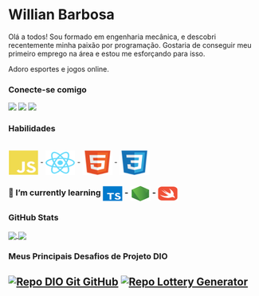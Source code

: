 # Willian Barbosa
Olá a todos! Sou formado em engenharia mecânica, e descobri recentemente minha paixão por programação. Gostaria de conseguir meu primeiro emprego na área e estou me esforçando para isso.

Adoro esportes e jogos online.

### Conecte-se comigo
<div> 
  <a title="Instagram" href="https://instagram.com/willbsilva_" target="_blank"><img src="https://img.shields.io/badge/-Instagram-%23E4405F?style=for-the-badge&logo=instagram&logoColor=white" target="_blank"></a> 
  <a title="Gmail" href = "mailto:willianbsilva96@gmail.com"><img src="https://img.shields.io/badge/-Gmail-%23333?style=for-the-badge&logo=gmail&logoColor=white" target="_blank"></a>
  <a title="Linkedin" href="https://www.linkedin.com/in/willian-barbosa-82263b134" target="_blank"><img src="https://img.shields.io/badge/-LinkedIn-%230077B5?style=for-the-badge&logo=linkedin&logoColor=white" target="_blank"></a> 
  
</div>


### Habilidades
<div style="display: inline_block"><br>
  <img align="center" title="JavaScript" alt="JavaScript" height="50" width="60" src="https://raw.githubusercontent.com/devicons/devicon/master/icons/javascript/javascript-plain.svg">
  <a>-</a>
  <img align="center" title="React" alt="React" height="50" width="60" src="https://raw.githubusercontent.com/devicons/devicon/master/icons/react/react-original.svg">
  <a>-</a>
  <img align="center" title="Html" alt="HTML" height="50" width="60" src="https://raw.githubusercontent.com/devicons/devicon/master/icons/html5/html5-original.svg">
  <a>-</a>
  <img align="center" title="Css" alt="CSS" height="50" width="60" src="https://raw.githubusercontent.com/devicons/devicon/master/icons/css3/css3-original.svg">
</div>

### 🌱 I’m currently learning <img align="center" title="TypeScript" alt="TypeScript" height="30" width="40" src="https://raw.githubusercontent.com/devicons/devicon/master/icons/typescript/typescript-plain.svg"> <a>-</a> <img align="center" title="Nodejs" alt="Nodejs" height="30" width="40" src="https://raw.githubusercontent.com/devicons/devicon/master/icons/nodejs/nodejs-original.svg"> <a>-</a> <img align="center" title="Swift" alt="Swift" height="30" width="40" src="https://raw.githubusercontent.com/devicons/devicon/master/icons/swift/swift-original.svg">


### GitHub Stats
<div>
  <a href="https://github.com/WillBarbo">
    <img height=200 align="center" src="https://github-readme-stats.vercel.app/api?username=WillBarbo&rank_icon=github&card_width=300show_icons=true&theme=radical" />
  </a>
  <a href="https://github.com/WillBarbo">
    <img height=200 align="center" src="https://github-readme-stats.vercel.app/api/top-langs?username=WillBarbo&layout=compact&langs_count=8&card_width=250&theme=radical" />
  </a>
</div>

### Meus Principais Desafios de Projeto DIO
[![Repo DIO Git GitHub](https://github-readme-stats.vercel.app/api/pin/?username=WillBarbo&repo=dio-lab-open-source&show_icons=true&theme=radical)](https://github.com/WillBarbo/dio-lab-open-source)
[![Repo Lottery Generator](https://github-readme-stats.vercel.app/api/pin/?username=WillBarbo&repo=Lottery_Generator&show_icons=true&theme=radical)](https://github.com/WillBarbo/Lottery_Generator)
---